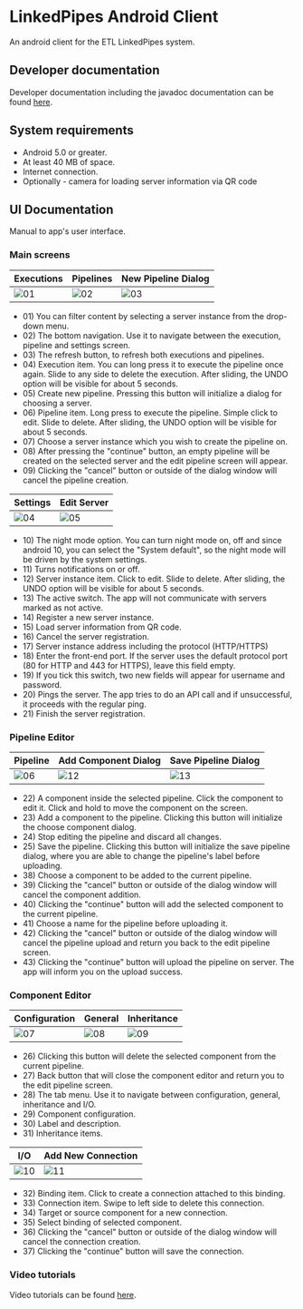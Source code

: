 # LinkedPipes Android Client
An android client for the ETL LinkedPipes system.
## Developer documentation
Developer documentation including the javadoc documentation can be found [here](https://github.com/Palda97/AndroidEtlClientDeveloperDocumentation).
## System requirements

- Android 5.0 or greater.
- At least 40 MB of space.
- Internet connection.
- Optionally - camera for loading server information via QR code

## UI Documentation
Manual to app's user interface.
### Main screens
Executions | Pipelines | New Pipeline Dialog
-----------|-----------|---------------------
![01](doc/ui/pics/01-executions.png)|![02](doc/ui/pics/02-pipelines.png)|![03](doc/ui/pics/03-newPipeline.png)

<ul>
	<li>01) You can filter content by selecting a server instance from the drop-down menu.</li>
	<li>02) The bottom navigation. Use it to navigate between the execution, pipeline and settings screen.</li>
	<li>03) The refresh button, to refresh both executions and pipelines.</li>
	<li>04) Execution item. You can long press it to execute the pipeline once again. Slide to any side to delete the execution. After sliding, the UNDO option will be visible for about 5 seconds.</li>
	<li>05) Create new pipeline. Pressing this button will initialize a dialog for choosing a server.</li>
	<li>06) Pipeline item. Long press to execute the pipeline. Simple click to edit. Slide to delete. After sliding, the UNDO option will be visible for about 5 seconds.</li>
	<li>07) Choose a server instance which you wish to create the pipeline on.</li>
	<li>08) After pressing the "continue" button, an empty pipeline will be created on the selected server and the edit pipeline screen will appear.</li>
	<li>09) Clicking the "cancel" button or outside of the dialog window will cancel the pipeline creation.</li>
</ul>

Settings | Edit Server
---------|-------------
![04](doc/ui/pics/04-settings.png)|![05](doc/ui/pics/05-editServer.png)

<ul>
	<li>10) The night mode option. You can turn night mode on, off and since android 10, you can select the "System default", so the night mode will be driven by the system settings.</li>
	<li>11) Turns notifications on or off.</li>
	<li>12) Server instance item. Click to edit. Slide to delete. After sliding, the UNDO option will be visible for about 5 seconds.</li>
	<li>13) The active switch. The app will not communicate with servers marked as not active.</li>
	<li>14) Register a new server instance.</li>
	<li>15) Load server information from QR code.</li>
	<li>16) Cancel the server registration.</li>
	<li>17) Server instance address including the protocol (HTTP/HTTPS)</li>
	<li>18) Enter the front-end port. If the server uses the default protocol port (80 for HTTP and 443 for HTTPS), leave this field empty.</li>
	<li>19) If you tick this switch, two new fields will appear for username and password.</li>
	<li>20) Pings the server. The app tries to do an API call and if unsuccessful, it proceeds with the regular ping.</li>
	<li>21) Finish the server registration.</li>
</ul>

### Pipeline Editor
Pipeline | Add Component Dialog | Save Pipeline Dialog
---------|----------------------|----------------------
![06](doc/ui/pics/06-editPipeline.png)|![12](doc/ui/pics/12-newComponent.png)|![13](doc/ui/pics/13-savePipeline.png)

<ul>
	<li>22) A component inside the selected pipeline. Click the component to edit it. Click and hold to move the component on the screen.</li>
	<li>23) Add a component to the pipeline. Clicking this button will initialize the choose component dialog.</li>
	<li>24) Stop editing the pipeline and discard all changes.</li>
	<li>25) Save the pipeline. Clicking this button will initialize the save pipeline dialog, where you are able to change the pipeline's label before uploading.</li>
	<li>38) Choose a component to be added to the current pipeline.</li>
	<li>39) Clicking the "cancel" button or outside of the dialog window will cancel the component addition.</li>
	<li>40) Clicking the "continue" button will add the selected component to the current pipeline.</li>
	<li>41) Choose a name for the pipeline before uploading it.</li>
	<li>42) Clicking the "cancel" button or outside of the dialog window will cancel the pipeline upload and return you back to the edit pipeline screen.</li>
	<li>43) Clicking the "continue" button will upload the pipeline on server. The app will inform you on the upload success.</li>
</ul>

### Component Editor
Configuration | General | Inheritance
--------------|---------|-------------
![07](doc/ui/pics/07-configuration.png)|![08](doc/ui/pics/08-general.png)|![09](doc/ui/pics/09-inheritance.png)

<ul>
	<li>26) Clicking this button will delete the selected component from the current pipeline.</li>
	<li>27) Back button that will close the component editor and return you to the edit pipeline screen.</li>
	<li>28) The tab menu. Use it to navigate between configuration, general, inheritance and I/O.</li>
	<li>29) Component configuration.</li>
	<li>30) Label and description.</li>
	<li>31) Inheritance items.</li>
</ul>

I/O | Add New Connection
----|--------------------
![10](doc/ui/pics/10-io.png)|![11](doc/ui/pics/11-newConnection.png)

<ul>
	<li>32) Binding item. Click to create a connection attached to this binding.</li>
	<li>33) Connection item. Swipe to left side to delete this connection.</li>
	<li>34) Target or source component for a new connection.</li>
	<li>35) Select binding of selected component.</li>
	<li>36) Clicking the "cancel" button or outside of the dialog window will cancel the connection creation.</li>
	<li>37) Clicking the "continue" button will save the connection.</li>
</ul>

### Video tutorials
Video tutorials can be found [here](https://palda97.github.io/AndroidEtlClientDeveloperDocumentation/videos.html).